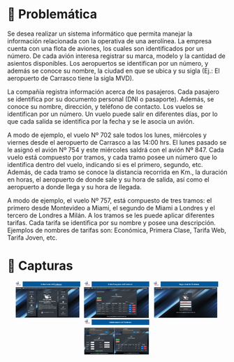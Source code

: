 # :brain: Problemática</h1>

<p> Se desea realizar un sistema informático que permita manejar la información relacionada con la operativa de una aerolínea.
La empresa cuenta con una flota de aviones, los cuales son identificados por un número. De cada avión interesa registrar su marca, modelo y la cantidad de asientos disponibles.
Los aeropuertos se identifican por un número, y además se conoce su nombre, la ciudad en que se ubica y su sigla (Ej.: El aeropuerto de Carrasco tiene la sigla MVD).

La compañía registra información acerca de los pasajeros. Cada pasajero se identifica por su documento personal (DNI o pasaporte). Además, se conoce su nombre, dirección, y teléfono de contacto.
Los vuelos se identifican por un número. Un vuelo puede salir en diferentes días, por lo que cada salida se identifica por la fecha y se le asocia un avión. 

A modo de ejemplo, el vuelo Nº 702 sale todos los lunes, miércoles y viernes desde el aeropuerto de Carrasco a las 14:00 hrs. El lunes pasado se le asignó el avión Nº 754 y este miércoles saldrá con el avión Nº 847.
Cada vuelo está compuesto por tramos, y cada tramo posee un número que lo identifica dentro del vuelo, indicando si es el primero, segundo, etc. Además, de cada tramo se conoce la distancia recorrida en Km., la duración en horas, el aeropuerto de donde sale y su hora de salida, así como el aeropuerto a donde llega y su hora de llegada.

A modo de ejemplo, el vuelo Nº 757, está compuesto de tres tramos: el primero desde Montevideo a Miami, el segundo de Miami a Londres y el tercero de Londres a Milán. 
A los tramos se les puede aplicar diferentes tarifas. Cada tarifa se identifica por su nombre y posee una descripción. Ejemplos de nombres de tarifas son: Económica, Primera Clase, Tarifa Web, Tarifa Joven, etc.
</p>

# 📸 Capturas

<div align="center">
  <img src="https://github.com/DoctorBIOS1990/proyecto-aereolinea/blob/main/Screenshoot/screenShot1.JPG" width="150"/> 
  <img src="https://github.com/DoctorBIOS1990/proyecto-aereolinea/blob/main/Screenshoot/screenShot2.JPG" width="150"/> 
  <img src="https://github.com/DoctorBIOS1990/proyecto-aereolinea/blob/main/Screenshoot/screenShot3.JPG" width="150"/> 
  <img src="https://github.com/DoctorBIOS1990/proyecto-aereolinea/blob/main/Screenshoot/screenShot4.JPG" width="150"/> 
</div>
